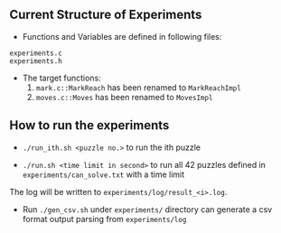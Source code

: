 ## Current Structure of Experiments

- Functions and Variables are defined in following files:
```
experiments.c
experiments.h
```

- The target functions:
  1. `mark.c::MarkReach` has been renamed to `MarkReachImpl`
  2. `moves.c::Moves` has been renamed to `MovesImpl`

## How to run the experiments

- `./run_ith.sh <puzzle no.>` to run the ith puzzle

- `./run.sh <time limit in second>` to run all 42 puzzles defined in `experiments/can_solve.txt` with a time limit

The log will be written to `experiments/log/result_<i>.log`.

- Run `./gen_csv.sh` under `experiments/` directory can generate a csv format output parsing from `experiments/log`
